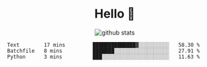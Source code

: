 <h1 align="center">Hello 👋 </h3>

<p align="center">
  <img src="https://github-readme-stats.vercel.app/api?username=syeehyn&hide=stars,prs,issues,contribs&count_private=true&hide_title=true" alt="github stats" />
</p>

<!--START_SECTION:waka-->
```text
Text        17 mins         ██████████████▓░░░░░░░░░░   58.30 % 
Batchfile   8 mins          ███████░░░░░░░░░░░░░░░░░░   27.91 % 
Python      3 mins          ███░░░░░░░░░░░░░░░░░░░░░░   11.63 % 
```
<!--END_SECTION:waka-->
